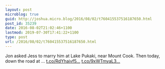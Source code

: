 ```yaml
---
layout: post
microblog: true
guid: http://joshua.micro.blog/2016/08/02/t760415537516187650.html
post_id: 35239
date: 2016-08-02T21:02:46+1100
lastmod: 2019-07-30T17:41:22+1100
type: post
url: /2016/08/02/t760415537516187650.html
---
```

Jon asked Jess to marry him at Lake Pukaki, near Mount Cook. Then today, down the road at … [t.co/RdYhajvf5...](https://t.co/RdYhajvf5e) [t.co/9xWTmyaL3...](https://t.co/9xWTmyaL3D)
